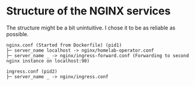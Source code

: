 # Structure of the NGINX services
The structure might be a bit unintuitive. I chose it to be as reliable as possible.

```
nginx.conf (Started from Dockerfile) (pid1)
├─ server_name localhost -> nginx/homelab-operator.conf
├─ server_name _ -> nginx/ingress-forward.conf (Forwarding to second nginx instance on localhost:90)

ingress.conf (pid2)
├─ server_name _ -> nginx/ingress.conf
```
